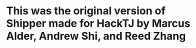 # This was the original version of Shipper made for HackTJ by Marcus Alder, Andrew Shi, and Reed Zhang
